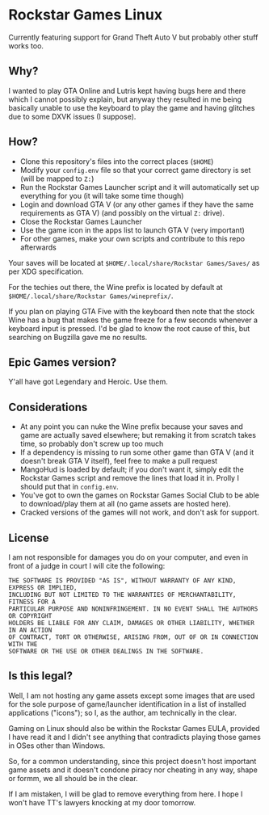 # Rockstar Games Linux

Currently featuring support for Grand Theft Auto V but probably other stuff works too.

## Why?

I wanted to play GTA Online and Lutris kept having bugs here and there which I cannot possibly explain, but anyway they resulted in me being basically unable to use the keyboard to play the game and having glitches due to some DXVK issues (I suppose).

## How?

- Clone this repository's files into the correct places (`$HOME`)
- Modify your `config.env` file so that your correct game directory is set (will be mapped to `Z:`)
- Run the Rockstar Games Launcher script and it will automatically set up everything for you (it will take some time though)
- Login and download GTA V (or any other games if they have the same requirements as GTA V) (and possibly on the virtual `Z:` drive).
- Close the Rockstar Games Launcher
- Use the game icon in the apps list to launch GTA V (very important)
- For other games, make your own scripts and contribute to this repo afterwards

Your saves will be located at `$HOME/.local/share/Rockstar Games/Saves/` as per XDG specification.

For the techies out there, the Wine prefix is located by default at `$HOME/.local/share/Rockstar Games/wineprefix/`.

If you plan on playing GTA Five with the keyboard then note that the stock Wine has a bug that makes the game freeze for a few seconds whenever a keyboard input is pressed. I'd be glad to know the root cause of this, but searching on Bugzilla gave me no results.

## Epic Games version?

Y'all have got Legendary and Heroic. Use them.

## Considerations

- At any point you can nuke the Wine prefix because your saves and game are actually saved elsewhere; but remaking it from scratch takes time, so probably don't screw up too much
- If a dependency is missing to run some other game than GTA V (and it doesn't break GTA V itself), feel free to make a pull request
- MangoHud is loaded by default; if you don't want it, simply edit the Rockstar Games script and remove the lines that load it in. Prolly I should put that in `config.env`.
- You've got to own the games on Rockstar Games Social Club to be able to download/play them at all (no game assets are hosted here).
- Cracked versions of the games will not work, and don't ask for support.

## License

I am not responsible for damages you do on your computer, and even in front of a judge in court I will cite the following:

```
THE SOFTWARE IS PROVIDED "AS IS", WITHOUT WARRANTY OF ANY KIND, EXPRESS OR IMPLIED,
INCLUDING BUT NOT LIMITED TO THE WARRANTIES OF MERCHANTABILITY, FITNESS FOR A
PARTICULAR PURPOSE AND NONINFRINGEMENT. IN NO EVENT SHALL THE AUTHORS OR COPYRIGHT
HOLDERS BE LIABLE FOR ANY CLAIM, DAMAGES OR OTHER LIABILITY, WHETHER IN AN ACTION
OF CONTRACT, TORT OR OTHERWISE, ARISING FROM, OUT OF OR IN CONNECTION WITH THE
SOFTWARE OR THE USE OR OTHER DEALINGS IN THE SOFTWARE.
```

## Is this legal?

Well, I am not hosting any game assets except some images that are used for the sole purpose of game/launcher identification in a list of installed applications ("icons"); so I, as the author, am technically in the clear.

Gaming on Linux should also be within the Rockstar Games EULA, provided I have read it and I didn't see anything that contradicts playing those games in OSes other than Windows.

So, for a common understanding, since this project doesn't host important game assets and it doesn't condone piracy nor cheating in any way, shape or formm, we all should be in the clear.

If I am mistaken, I will be glad to remove everything from here. I hope I won't have TT's lawyers knocking at my door tomorrow.
